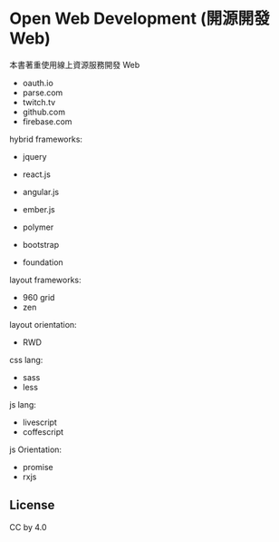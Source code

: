 # Open Web Development (開源開發 Web)

本書著重使用線上資源服務開發 Web

* oauth.io
* parse.com
* twitch.tv
* github.com
* firebase.com

hybrid frameworks:

* jquery
* react.js
* angular.js
* ember.js
* polymer

* bootstrap
* foundation

layout frameworks:

* 960 grid
* zen

layout orientation:

* RWD

css lang:

* sass
* less

js lang:

* livescript
* coffescript

js Orientation:

* promise
* rxjs

## License

CC by 4.0
